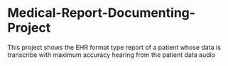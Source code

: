 # Medical-Report-Documenting-Project
This project shows the EHR format type report of a patient whose data is transcribe with maximum accuracy hearing from the patient data audio
